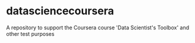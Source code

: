 datasciencecoursera
===================

A repository to support the Coursera course 'Data Scientist's Toolbox'
and other test purposes
